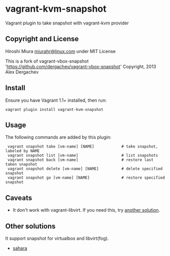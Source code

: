vagrant-kvm-snapshot
==================================
Vagrant plugin to take snapshot with vagrant-kvm provider

## Copyright and License

Hiroshi Miura <miurahr@linux.com>
under MIT License

This is a fork of vagrant-vbox-snapshot
  'https://github.com/dergachev/vagrant-vbox-snapshot'
  Copyright, 2013 Alex Dergachev

## Install

Ensure you have Vagrant 1.1+ installed, then run:

    vagrant plugin install vagrant-kvm-snapshot

## Usage

The following commands are added by this plugin:

     vagrant snapshot take [vm-name] [NAME]            # take snapshot, labeled by NAME
     vagrant snapshot list [vm-name]                   # list snapshots
     vagrant snapshot back [vm-name]                   # restore last taken snapshot
     vagrant snapshot delete [vm-name] [NAME]          # delete specified snapshot
     vagrant snapshot go [vm-name] [NAME]              # restore specified snapshot

## Caveats

* It don't work with vagrant-libvirt. If you need this, try [another solution](#other-solutions).

## Other solutions

It support snapshot for virtualbox and libvirt(fog).
* [sahara](https://github.com/jedi4ever/sahara)

